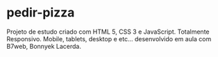 # pedir-pizza
Projeto de estudo criado com HTML 5, CSS 3 e JavaScript.
Totalmente Responsivo. 
Mobile, tablets, desktop e etc...
desenvolvido em aula com B7web, Bonnyek Lacerda.
